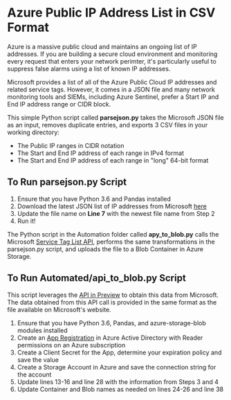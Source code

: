 # Azure Public IP Address List in CSV Format
Azure is a massive public cloud and maintains an ongoing list of IP addresses. If you are building a secure cloud environment and monitoring every request that enters your network perimter, it's particularly useful to suppress false alarms using a list of known IP addresses.

Microsoft provides a list of all of the Azure Public Cloud IP addresses and related service tags. However, it comes in a JSON file and many network monitoring tools and SIEMs, including Azure Sentinel, prefer a Start IP and End IP address range or CIDR block.

This simple Python script called **parsejson.py** takes the Microsoft JSON file as an input, removes duplicate entries, and exports 3 CSV files in your working directory:
- The Public IP ranges in CIDR notation
- The Start and End IP address of each range in IPv4 format
- The Start and End IP address of each range in "long" 64-bit format

## To Run parsejson.py Script
1. Ensure that you have Python 3.6 and Pandas installed
2. Download the latest JSON list of IP addresses from Microsoft [here](https://www.microsoft.com/en-us/download/details.aspx?id=56519)
3. Update the file name on **Line 7** with the newest file name from Step 2
4. Run it!

The Python script in the Automation folder called **apy_to_blob.py** calls the Microsoft [Service Tag List API](https://docs.microsoft.com/en-us/rest/api/virtualnetwork/servicetags/list), performs the same transformations in the parsejson.py script, and uploads the file to a Blob Container in Azure Storage.

## To Run Automated/api_to_blob.py Script
This script leverages the [API in Preview](https://azure.microsoft.com/en-us/updates/service-tag-discovery-api-in-preview/) to obtain this data from Microsoft. The data obtained from this API call is provided in the same format as the file available on Microsoft's website. 
1. Ensure that you have Python 3.6, Pandas, and azure-storage-blob modules installed
2. Create an [App Registration](https://docs.microsoft.com/en-us/azure/active-directory/develop/quickstart-register-app) in Azure Active Directory with Reader permissions on an Azure subscription
3. Create a Client Secret for the App, determine your expiration policy and save the value
4. Create a Storage Account in Azure and save the connection string for the account
5. Update lines 13-16 and line 28 with the information from Steps 3 and 4
6. Update Container and Blob names as needed on lines 24-26 and line 38